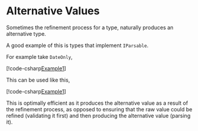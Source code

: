 # Alternative Values

Sometimes the refinement process for a type, naturally produces an alternative
type.

A good example of this is types that implement `IParsable`.

For example take `DateOnly`,

[!code-csharp[Example1](../../Tuxedo.Tests/DateOnlyExample.cs#DateOnlyExample)]

This can be used like this,

[!code-csharp[Example1](../../Tuxedo.Tests/DateOnlyExample.cs#DateOnlyStringUsage)]

This is optimally efficient as it produces the alternative value as a result
of the refinement process, as opposed to ensuring that the raw value could be
refined (validating it first) and then producing the alternative value
(parsing it).
